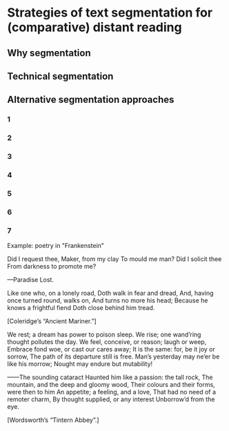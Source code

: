 # Strategies of text segmentation for (comparative) distant reading

## Why segmentation

## Technical segmentation

## Alternative segmentation approaches

### 1

### 2

### 3

### 4

### 5

### 6

### 7

Example: poetry in "Frankenstein"

Did I request thee, Maker, from my clay
To mould me man? Did I solicit thee
From darkness to promote me?

—Paradise Lost. 

Like one who, on a lonely road,
Doth walk in fear and dread,
And, having once turned round, walks on,
And turns no more his head;
Because he knows a frightful fiend
Doth close behind him tread.

[Coleridge’s “Ancient Mariner.”] 

We rest; a dream has power to poison sleep.
    We rise; one wand’ring thought pollutes the day.
We feel, conceive, or reason; laugh or weep,
    Embrace fond woe, or cast our cares away;
It is the same: for, be it joy or sorrow,
    The path of its departure still is free.
Man’s yesterday may ne’er be like his morrow;
    Nought may endure but mutability! 

——The sounding cataract
Haunted him like a passion: the tall rock,
The mountain, and the deep and gloomy wood,
Their colours and their forms, were then to him
An appetite; a feeling, and a love,
That had no need of a remoter charm,
By thought supplied, or any interest
Unborrow’d from the eye.

[Wordsworth’s “Tintern Abbey”.] 
